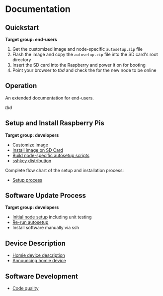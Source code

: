 # Documentation

## Quickstart

**Target group: end-users**

1. Get the customized image and node-specific `autosetup.zip` file 
1. Flash the image and copy the `autosetup.zip` file into the SD card's root directory
1. Insert the SD card into the Raspberry and power it on for booting
1. Point your browser to *tbd* and check the for the new node to be online

## Operation 

An extended documentation for end-users.

*tbd*

## Setup and Install Raspberry Pis

**Target group: developers**

* [Customize image](custom_image.md)
* [Install image on SD Card](install_raspi.md)
* [Build node-specific autosetup scripts](autosetup_scripts.md)
* [sshkey distribution](sshkeys.md)

Complete flow chart of the setup and installation process:

* [Setup process](raspi_setup_process.md)


## Software Update Process

**Target group: developers**

* [Initial node setup](autosetup.md) including unit testing
* [Re-run autosetup](autosetup_rerun.md)
* Install software manually via ssh

## Device Description

* [Homie device description](homie_devices.md)
* [Announcing homie device](homie_devices_announcing.md)

## Software Development

* [Code quality](codequality.md)